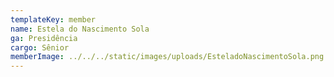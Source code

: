 ```yaml
---
templateKey: member
name: Estela do Nascimento Sola
ga: Presidência
cargo: Sênior
memberImage: ../../../static/images/uploads/EsteladoNascimentoSola.png
---
```

